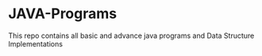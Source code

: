 # JAVA-Programs
This repo contains all basic and advance java programs and Data Structure Implementations
